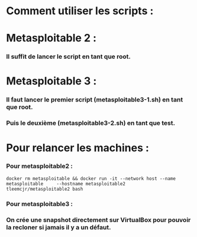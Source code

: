 # Comment utiliser les scripts :

# Metasploitable 2 :
### Il suffit de lancer le script en tant que root.

# Metasploitable 3 :
### Il faut lancer le premier script (metasploitable3-1.sh) en tant que root.
### Puis le deuxième (metasploitable3-2.sh) en tant que test.

# Pour relancer les machines :
### Pour metasploitable2 :
    docker rm metasploitable && docker run -it --network host --name metasploitable     --hostname metasploitable2     tleemcjr/metasploitable2 bash

### Pour metasploitable3 :
### On crée une snapshot directement sur VirtualBox pour pouvoir la recloner si jamais il y a un défaut.
